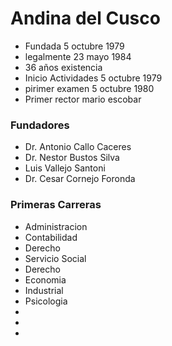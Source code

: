 # Andina del Cusco
- Fundada 5 octubre 1979
- legalmente 23 mayo 1984
- 36 años existencia
- Inicio Actividades 5 octubre 1979
- pirimer examen 5 octubre 1980
- Primer rector mario escobar
### Fundadores
- Dr. Antonio Callo Caceres
- Dr. Nestor Bustos Silva
- Luis Vallejo Santoni
- Dr. Cesar Cornejo Foronda
### Primeras Carreras
- Administracion
- Contabilidad
- Derecho
- Servicio Social
- Derecho
- Economia 
- Industrial
- Psicologia
- 
- 
- 
<!--stackedit_data:
eyJoaXN0b3J5IjpbLTY5NzkzMTgzMl19
-->